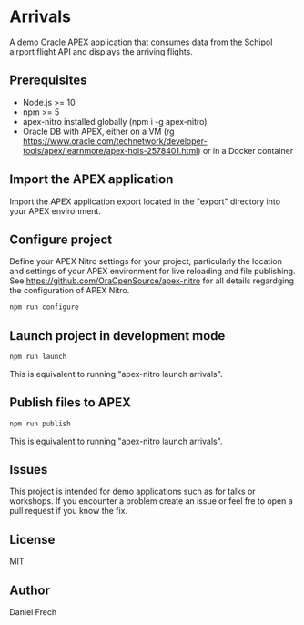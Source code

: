 # Arrivals

A demo Oracle APEX application that consumes data from the Schipol airport flight API and displays the arriving flights.

## Prerequisites

-   Node.js >= 10
-   npm >= 5
-   apex-nitro installed globally (npm i -g apex-nitro)
-   Oracle DB with APEX, either on a VM (rg https://www.oracle.com/technetwork/developer-tools/apex/learnmore/apex-hols-2578401.html) or in a Docker container

## Import the APEX application

Import the APEX application export located in the "export" directory into your APEX environment.

## Configure project

Define your APEX Nitro settings for your project, particularly the location and settings of your APEX environment for live reloading and file publishing. See https://github.com/OraOpenSource/apex-nitro for all details regardging the
configuration of APEX Nitro.

```bash
npm run configure
```

## Launch project in development mode

```bash
npm run launch
```

This is equivalent to running "apex-nitro launch arrivals".

## Publish files to APEX

```bash
npm run publish
```

This is equivalent to running "apex-nitro launch arrivals".

## Issues

This project is intended for demo applications such as for talks or workshops. If you encounter a problem create an issue or feel fre to open a pull request if you know the fix.

## License

MIT

## Author

Daniel Frech
